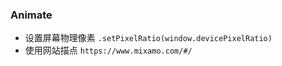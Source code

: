 ### Animate
- 设置屏幕物理像素 `.setPixelRatio(window.devicePixelRatio)`
- 使用网站描点 `https://www.mixamo.com/#/`